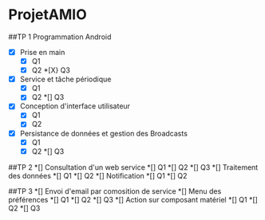 # ProjetAMIO

##TP 1
Programmation Android
*[X] Prise en main
	*[X] Q1
	*[X] Q2
	*[X} Q3
*[X] Service et tâche périodique
	*[X] Q1
	*[X] Q2
	*[] Q3
*[X] Conception d'interface utilisateur
	*[X] Q1
	*[X] Q2
*[X] Persistance de données et gestion des Broadcasts
	*[X] Q1
	*[X] Q2
	*[] Q3

##TP 2
*[] Consultation d'un web service
	*[] Q1
	*[] Q2
	*[] Q3
*[] Traitement des données
	*[] Q1
	*[] Q2
*[] Notification
	*[] Q1
	*[] Q2

##TP 3
*[] Envoi d'email par comosition de service
*[] Menu des préférences
	*[] Q1
	*[] Q2
	*[] Q3
*[] Action sur composant matériel
	*[] Q1
	*[] Q2
	*[] Q3